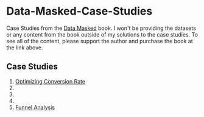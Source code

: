 # Data-Masked-Case-Studies
Case Studies from the [Data Masked](https://datamasked.com/) book. I won't be providing the datasets or any content from the book outside of my solutions to the case studies. To see all of the content, please support the author and purchase the book at the link above.

## Case Studies
1. [Optimizing Conversion Rate](https://github.com/bundickm/Data-Masked-Case-Studies/blob/main/01.%20Optimizing_Conversion_Rate.ipynb)
2.
3.
4.
5. [Funnel Analysis](https://github.com/bundickm/Data-Masked-Case-Studies/blob/main/05.%20Funnel_Analysis.ipynb)
